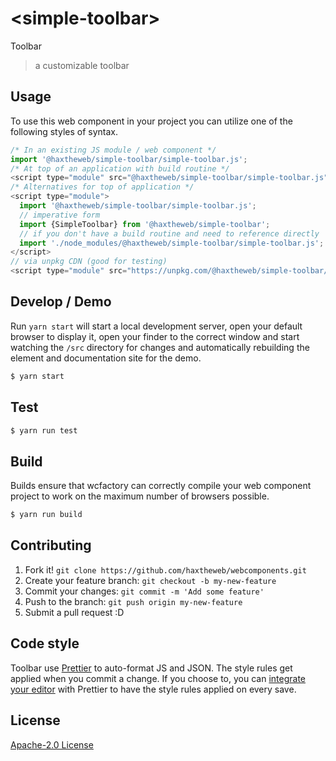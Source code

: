 # &lt;simple-toolbar&gt;

Toolbar
> a customizable toolbar

## Usage
To use this web component in your project you can utilize one of the following styles of syntax.

```js
/* In an existing JS module / web component */
import '@haxtheweb/simple-toolbar/simple-toolbar.js';
/* At top of an application with build routine */
<script type="module" src="@haxtheweb/simple-toolbar/simple-toolbar.js"></script>
/* Alternatives for top of application */
<script type="module">
  import '@haxtheweb/simple-toolbar/simple-toolbar.js';
  // imperative form
  import {SimpleToolbar} from '@haxtheweb/simple-toolbar';
  // if you don't have a build routine and need to reference directly
  import './node_modules/@haxtheweb/simple-toolbar/simple-toolbar.js';
</script>
// via unpkg CDN (good for testing)
<script type="module" src="https://unpkg.com/@haxtheweb/simple-toolbar/simple-toolbar.js"></script>
```

## Develop / Demo
Run `yarn start` will start a local development server, open your default browser to display it, open your finder to the correct window and start watching the `/src` directory for changes and automatically rebuilding the element and documentation site for the demo.
```bash
$ yarn start
```

## Test

```bash
$ yarn run test
```

## Build
Builds ensure that wcfactory can correctly compile your web component project to
work on the maximum number of browsers possible.
```bash
$ yarn run build
```

## Contributing

1. Fork it! `git clone https://github.com/haxtheweb/webcomponents.git`
2. Create your feature branch: `git checkout -b my-new-feature`
3. Commit your changes: `git commit -m 'Add some feature'`
4. Push to the branch: `git push origin my-new-feature`
5. Submit a pull request :D

## Code style

Toolbar  use [Prettier][prettier] to auto-format JS and JSON.  The style rules get applied when you commit a change.  If you choose to, you can [integrate your editor][prettier-ed] with Prettier to have the style rules applied on every save.

[prettier]: https://github.com/prettier/prettier/
[prettier-ed]: https://github.com/prettier/prettier/#editor-integration
[polyserve]: https://github.com/Polymer/polyserve
[web-component-tester]: https://github.com/Polymer/web-component-tester

## License
[Apache-2.0 License](http://opensource.org/licenses/Apache-2.0)